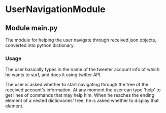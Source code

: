 # UserNavigationModule


## Module main.py

The module for helping the user navigate through received json objects,
converted into python dictionary.

### Usage
The user basically types in the name of the tweeter account info of which he wants to surf, and does it using twitter API.

The user is asked whether to start navigating through the tree of the received account's information. 
At any moment the user can type 'help' to get lines of commands that may help him. 
When he reaches the ending element of a nested dictionaries' tree, he is asked whether to display that element. 
